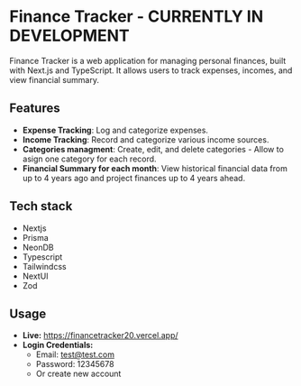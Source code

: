 # Finance Tracker - CURRENTLY IN DEVELOPMENT

Finance Tracker is a web application for managing personal finances, built with Next.js and TypeScript. It allows users to track expenses, incomes, and view financial summary.

## Features
- **Expense Tracking**: Log and categorize expenses.
- **Income Tracking**: Record and categorize various income sources.
- **Categories managment**: Create, edit, and delete categories - Allow to asign one category for each record.
- **Financial Summary for each month**: View historical financial data from up to 4 years ago and project finances up to 4 years ahead.

## Tech stack
- Nextjs
- Prisma
- NeonDB
- Typescript
- Tailwindcss
- NextUI
- Zod

## Usage
- **Live:** https://financetracker20.vercel.app/
- **Login Credentials:**
  - Email: test@test.com
  - Password: 12345678
  - Or create new account


